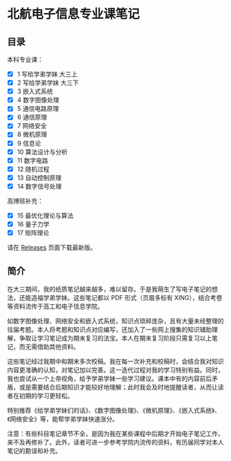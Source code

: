 # 北航电子信息专业课笔记

## 目录

本科专业课：

- [x] 1 写给学弟学妹 大三上
- [x] 2 写给学弟学妹 大三下
- [x] 3 嵌入式系统
- [x] 4 数字图像处理
- [x] 5 通信电路原理
- [x] 6 通信原理
- [x] 7 网络安全
- [x] 8 微机原理
- [x] 9 信息论
- [x] 10 算法设计与分析
- [x] 11 数字电路
- [x] 12 随机过程
- [x] 13 自动控制原理
- [x] 14 数字信号处理

高博班补充：

- [x] 15 最优化理论与算法
- [x] 16 量子力学
- [x] 17 矩阵理论

请在 [Releases](https://github.com/RyanXingQL/Blog/releases/tag/v2) 页面下载最新版。

## 简介

在大三期间，我的纸质笔记越来越多，难以留存。于是我萌生了写电子笔记的想法，还能造福学弟学妹。这些笔记都以 PDF 形式（页眉多标有 XING），结合考卷等资料流传于高工和电子信息学院。

如数字图像处理、网络安全和嵌入式系统，知识点琐碎庞杂，且有大量未经整理的往届考题。本人将考题和知识点对应编写，还加入了一些网上搜集的知识辅助理解，争取让学习笔记成为期末复习的法宝。本人在期末复习阶段只需复习以上笔记，而无需借助其他资料。

这些笔记经过我期中和期末多次校稿。我在每一次补充和校稿时，会结合我对知识内容更准确的认知，对笔记加以完善。这一迭代过程对我的学习特别有益。同时，我也尝试从一个上帝视角，给予学弟学妹一些学习建议。课本中有的内容前后矛盾，或是需要结合后期知识才能较好地理解；此时我会及时地提醒读者，从而让读者在初期的学习更轻松。

特别推荐《给学弟学妹们的话》、《数字图像处理》、《微机原理》、《嵌入式系统》、《网络安全》等，能帮学弟学妹快速涨分。

注意：有些科目笔记章节不全，是因为我在某些课程中后期才开始电子笔记工作，来不及再修补了。此外，读者可进一步参考学院内流传的资料，有历届同学对本人笔记的勘误和补充。
